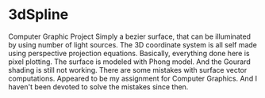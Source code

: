 3dSpline
========

Computer Graphic Project
Simply a bezier surface, that can be illuminated by using number of light sources. The 3D coordinate system is all self made using perspective projection equations. Basically, everything done here is pixel plotting. The surface is modeled with Phong model. And the Gourard shading is still not working. There are some mistakes with surface vector computations. Appeared to be my assignment for Computer Graphics. And I haven't been devoted to solve the mistakes since then.
